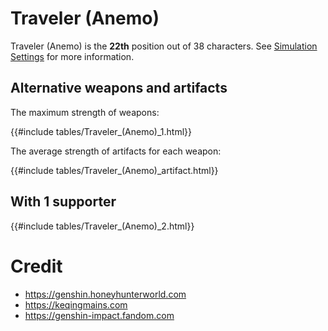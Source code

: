 # Traveler (Anemo)

Traveler (Anemo) is the **22th** position out of 38 characters. See [Simulation Settings](./simulation_settings.md) for more information.

## Alternative weapons and artifacts

The maximum strength of weapons:

{{#include tables/Traveler_(Anemo)_1.html}}

The average strength of artifacts for each weapon:

{{#include tables/Traveler_(Anemo)_artifact.html}}

## With 1 supporter

{{#include tables/Traveler_(Anemo)_2.html}}

# Credit

- <https://genshin.honeyhunterworld.com>
- <https://keqingmains.com>
- <https://genshin-impact.fandom.com>
